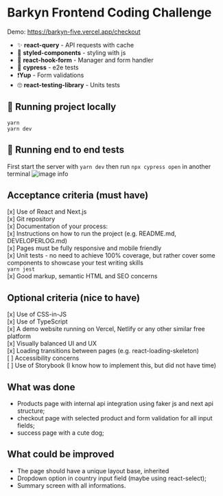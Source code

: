 # Barkyn Frontend Coding Challenge

Demo: https://barkyn-five.vercel.app/checkout

- ✨  **react-query** -  API requests with cache 
- 💅  **styled-components** - styling with js
- 📣  **react-hook-form** - Manager and form handler
- 👮 **cypress** - e2e tests
- ❗**Yup** -  Form  validations
- 🙄 **react-testing-library** - Units tests

## 🚀 Running project locally
```
yarn 
yarn dev
```

## 🚀 Running end to end tests 

First start the server with `yarn dev` then run `npx cypress open` in another terminal
![image info](https://i.imgur.com/zH2zI3q.png)

## Acceptance criteria (must have)
[x] Use of React and Next.js  
[x] Git repository  
[x] Documentation of your process:  
[x] Instructions on how to run the project (e.g. README.md, DEVELOPERLOG.md)  
[x] Pages must be fully responsive and mobile friendly  
[x] Unit tests - no need to achieve 100% coverage, but rather cover some components to showcase your test writing skills  
  `yarn jest`  
[x] Good markup, semantic HTML and SEO concerns  

## Optional criteria (nice to have)  
[x] Use of CSS-in-JS  
[x] Use of TypeScript  
[x] A demo website running on Vercel, Netlify or any other similar free platform  
[x] Visually balanced UI and UX  
[x] Loading transitions between pages (e.g. react-loading-skeleton)  
[ ] Accessibility concerns  
[ ] Use of Storybook (I know how to implement this, but did not have time)  


## What was done
- Products page with internal api integration using faker js and next api structure;  
- checkout page with selected product and form validation for all input fields; 
- success page with a cute dog; 

## What could be improved  
- The page should have a unique layout base, inherited   
- Dropdown option in country input field (maybe using react-select);  
- Summary screen with all informations.
